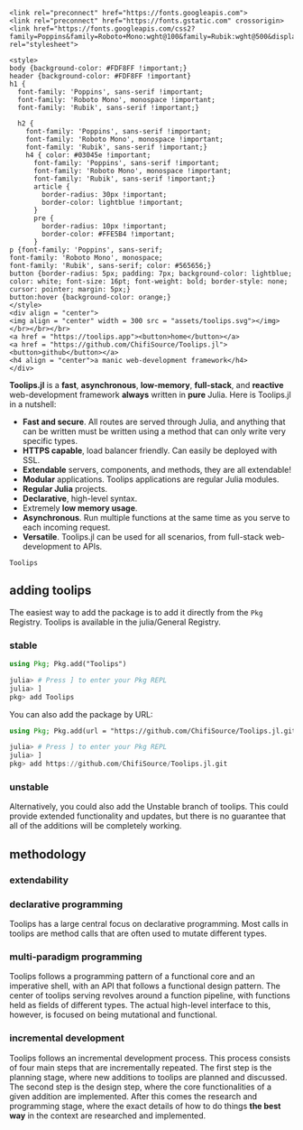 ```@raw html
<link rel="preconnect" href="https://fonts.googleapis.com">
<link rel="preconnect" href="https://fonts.gstatic.com" crossorigin>
<link href="https://fonts.googleapis.com/css2?family=Poppins&family=Roboto+Mono:wght@100&family=Rubik:wght@500&display=swap" rel="stylesheet">

<style>
body {background-color: #FDF8FF !important;}
header {background-color: #FDF8FF !important}
h1 {
  font-family: 'Poppins', sans-serif !important;
  font-family: 'Roboto Mono', monospace !important;
  font-family: 'Rubik', sans-serif !important;}

  h2 {
    font-family: 'Poppins', sans-serif !important;
    font-family: 'Roboto Mono', monospace !important;
    font-family: 'Rubik', sans-serif !important;}
    h4 { color: #03045e !important;
      font-family: 'Poppins', sans-serif !important;
      font-family: 'Roboto Mono', monospace !important;
      font-family: 'Rubik', sans-serif !important;}
      article {
        border-radius: 30px !important;
        border-color: lightblue !important;
      }
      pre {
        border-radius: 10px !important;
        border-color: #FFE5B4 !important;
      }
p {font-family: 'Poppins', sans-serif;
font-family: 'Roboto Mono', monospace;
font-family: 'Rubik', sans-serif; color: #565656;}
button {border-radius: 5px; padding: 7px; background-color: lightblue;
color: white; font-size: 16pt; font-weight: bold; border-style: none; cursor: pointer; margin: 5px;}
button:hover {background-color: orange;}
</style>
<div align = "center">
<img align = "center" width = 300 src = "assets/toolips.svg"></img></br></br></br>
<a href = "https://toolips.app"><button>home</button></a>
<a href = "https://github.com/ChifiSource/Toolips.jl"><button>github</button></a>
<h4 align = "center">a manic web-development framework</h4>
</div>
```
**Toolips.jl** is a **fast**, **asynchronous**, **low-memory**, **full-stack**, and **reactive** web-development framework **always** written in **pure** Julia. Here is Toolips.jl in a nutshell:
- **Fast and secure**. All routes are served through Julia, and anything that can be written must be written using a method that can only write very specific types.
- **HTTPS capable**, load balancer friendly. Can easily be deployed with SSL.
- **Extendable** servers, components, and methods, they are all extendable!
- **Modular** applications. Toolips applications are regular Julia modules.
- **Regular Julia** projects.
- **Declarative**, high-level syntax.
- Extremely **low memory usage**.
- **Asynchronous**. Run multiple functions at the same time as you serve to each incoming request.
- **Versatile**. Toolips.jl can be used for all scenarios, from full-stack web-development to APIs.
```@docs
Toolips
```
## adding toolips
The easiest way to add the package is to add it directly from the `Pkg` Registry.
Toolips is available in the julia/General Registry.

### stable
```julia
using Pkg; Pkg.add("Toolips")
```
```julia
julia> # Press ] to enter your Pkg REPL
julia> ]
pkg> add Toolips
```
You can also add the package by URL:
```julia
using Pkg; Pkg.add(url = "https://github.com/ChifiSource/Toolips.jl.git")
```
```julia
julia> # Press ] to enter your Pkg REPL
julia> ]
pkg> add https://github.com/ChifiSource/Toolips.jl.git
```
### unstable
Alternatively, you could also add the Unstable branch of toolips. This could provide
extended functionality and updates, but there is no guarantee that all of the additions
will be completely working.
## methodology

### extendability

### declarative programming
Toolips has a large central focus on declarative programming. Most calls in toolips are
method calls that are often used to mutate different types.
### multi-paradigm programming
Toolips follows a programming pattern of a functional core and an imperative shell,
with an API that follows a functional design pattern.
The center of toolips serving revolves around a function pipeline, with functions
held as fields of different types. The actual high-level interface to this, however,
is focused on being mutational and functional.
### incremental development
Toolips follows an incremental development process. This process consists of four
main steps that are incrementally repeated. The first step is the planning stage, where
new additions to toolips are planned and discussed. The second step is the design step,
where the core functionalities of a given addition are implemented. After this
comes the research and programming stage, where the exact details of how to do things
**the best way** in the context are researched and implemented.
